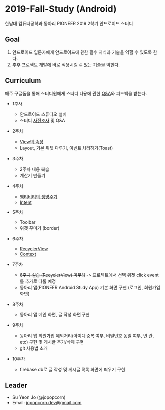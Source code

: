 # 2019-Fall-Study (Android)
한남대 컴퓨터공학과 동아리 PIONEER 2019 2학기 안드로이드 스터디

## Goal
1. 안드로이드 입문자에게 안드로이드에 관한 필수 지식과 기술을 익힐 수 있도록 한다.
2. 추후 프로젝트 개발에 바로 적용시킬 수 있는 기술을 익힌다.

## Curriculum
매주 구글폼을 통해 스터디원에게 스터디 내용에 관한 [Q&A](https://github.com/pionnerandroid/2019-Fall-Study-QA)와 피드백을 받는다.

* 1주차
  * 안드로이드 스튜디오 설치
  * 스터디 [사전조사](https://forms.gle/ma3ijk41tKPcZnA59) 및 Q&A
  
  
* 2주차
  * [View의 속성](https://docs.google.com/presentation/d/1YwKC8zFlozKha6lVOggr1cLycouWQUBrOPcNjWAachM/edit#slide=id.p)
  * Layout, 기본 위젯 다루기, 이벤트 처리하기(Toast)
  
* 3주차
  * 2주차 내용 복습
  * 계산기 만들기
  
* 4주차
  * [액티비티의 생명주기](https://docs.google.com/presentation/d/1u_VyQyamdVBQbUxey3-QBdtoXQM2C3o5NX1in-AJJZs/edit?usp=sharing)
  * [Intent](https://docs.google.com/presentation/d/1UmbchtPu5odbuj5KeUzes2Qj2MK1PRL6S72JMxXYCCQ/edit?usp=sharing)

* 5주차
  * Toolbar
  * 위젯 꾸미기 (border)
  
* 6주차
  * [RecyclerView](https://docs.google.com/presentation/d/1IEdkOAB50DRCwcpWGJWyDt0R_Sqz7fDtbuzzgvAo-b0/edit?usp=sharing)
  * [Context](https://docs.google.com/presentation/d/1rRYFalwPx2MBX9Au--xLcHparuBu0qbj2v1nFvLkw-U/edit?usp=sharing)
  
* 7주차
  * ~~6주차 실습 (RecyclerView) 마무리~~ -> 프로젝트에서 선택 위젯 click event를 추가로 다룰 예정
  * 동아리 앱(PIONEER Android Study App) 기본 화면 구현 (로그인, 회원가입 화면)
  
* 8주차
  * 동아리 앱 메인 화면, 글 작성 화면 구현
  
* 9주차
  * 동아리 앱 회원가입 예외처리(아이디 중복 여부, 비밀번호 동일 여부, 빈 칸, etc) 구현 및 게시글 추가/삭제 구현
  * git 사용법 소개
  
* 10주차
  * firebase db로 글 작성 및 게시글 목록 화면에 띄우기 구현
  
## Leader
* Su Yeon Jo (@jopopcorn)
* Email: jopopcorn.dev@gmail.com
